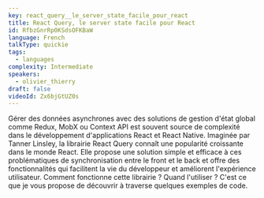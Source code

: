 ```yaml
---
key: react_query__le_server_state_facile_pour_react
title: React Query, le server state facile pour React
id: RfbzGnrRp0KSdsOFKBaW
language: French
talkType: quickie
tags:
  - languages
complexity: Intermediate
speakers:
  - olivier_thierry
draft: false
videoId: Zx6bjGtUZ0s
---
```


Gérer des données asynchrones avec des solutions de gestion d'état global comme Redux, MobX ou Context API est souvent source de complexité dans le développement d'applications React et React Native. Imaginée par Tanner Linsley, la librairie React Query connaît une popularité croissante dans le monde React. Elle propose une solution simple et efficace à ces problématiques de synchronisation entre le front et le back et offre des fonctionnalités qui facilitent la vie du développeur et améliorent l'expérience utilisateur.  Comment fonctionne cette librairie ? Quand l'utiliser ? C'est ce que je vous propose de découvrir à  traverse quelques exemples de code.
